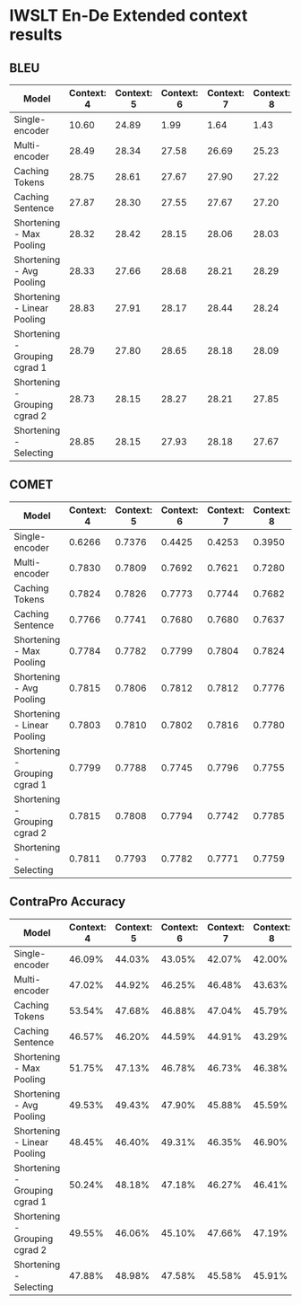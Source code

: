 
# IWSLT En-De Extended context results

## BLEU

| Model                         | Context: 4 | Context: 5 | Context: 6 | Context: 7 | Context: 8 | Context: 9 | Context: 10 |
|-------------------------------|------------|------------|------------|------------|------------|------------|-------------|
| Single-encoder                | 10.60      | 24.89      | 1.99       | 1.64       | 1.43       | 1.18       | 0.95        |
| Multi-encoder                 | 28.49      | 28.34      | 27.58      | 26.69      | 25.23      | 8.76       | 7.10        |
| Caching Tokens                | 28.75      | 28.61      | 27.67      | 27.90      | 27.22      | 27.15      | 24.29       |
| Caching Sentence              | 27.87      | 28.30      | 27.55      | 27.67      | 27.20      | 25.87      | 5.84        |
| Shortening - Max Pooling      | 28.32      | 28.42      | 28.15      | 28.06      | 28.03      | 28.25      | 28.53       |
| Shortening - Avg Pooling      | 28.33      | 27.66      | 28.68      | 28.21      | 28.29      | 28.35      | 28.52       |
| Shortening - Linear Pooling   | 28.83      | 27.91      | 28.17      | 28.44      | 28.24      | 28.28      | 28.05       |
| Shortening - Grouping cgrad 1 | 28.79      | 27.80      | 28.65      | 28.18      | 28.09      | 28.17      | 28.39       |
| Shortening - Grouping cgrad 2 | 28.73      | 28.15      | 28.27      | 28.21      | 27.85      | 27.65      | 28.10       |
| Shortening - Selecting        | 28.85      | 28.15      | 27.93      | 28.18      | 27.67      | 28.04      | 28.23       |

## COMET

| Model                         | Context: 4 | Context: 5 | Context: 6 | Context: 7 | Context: 8 | Context: 9 | Context: 10 |
|-------------------------------|------------|------------|------------|------------|------------|------------|-------------|
| Single-encoder                | 0.6266     | 0.7376     | 0.4425     | 0.4253     | 0.3950     | 0.3738     | 0.3597      |
| Multi-encoder                 | 0.7830     | 0.7809     | 0.7692     | 0.7621     | 0.7280     | 0.5682     | 0.5187      |
| Caching Tokens                | 0.7824     | 0.7826     | 0.7773     | 0.7744     | 0.7682     | 0.7560     | 0.7156      |
| Caching Sentence              | 0.7766     | 0.7741     | 0.7680     | 0.7680     | 0.7637     | 0.7413     | 0.5403      |
| Shortening - Max Pooling      | 0.7784     | 0.7782     | 0.7799     | 0.7804     | 0.7824     | 0.7825     | 0.7790      |
| Shortening - Avg Pooling      | 0.7815     | 0.7806     | 0.7812     | 0.7812     | 0.7776     | 0.7781     | 0.7814      |
| Shortening - Linear Pooling   | 0.7803     | 0.7810     | 0.7802     | 0.7816     | 0.7780     | 0.7808     | 0.7783      |
| Shortening - Grouping cgrad 1 | 0.7799     | 0.7788     | 0.7745     | 0.7796     | 0.7755     | 0.7827     | 0.7811      |
| Shortening - Grouping cgrad 2 | 0.7815     | 0.7808     | 0.7794     | 0.7742     | 0.7785     | 0.7757     | 0.7789      |
| Shortening - Selecting        | 0.7811     | 0.7793     | 0.7782     | 0.7771     | 0.7759     | 0.7750     | 0.7791      |

## ContraPro Accuracy

| Model                         | Context: 4 | Context: 5 | Context: 6 | Context: 7 | Context: 8 | Context: 9 | Context: 10 |
|-------------------------------|------------|------------|------------|------------|------------|------------|-------------|
| Single-encoder                | 46.09%     | 44.03%     | 43.05%     | 42.07%     | 42.00%     | 38.49%     | 37.03%      |
| Multi-encoder                 | 47.02%     | 44.92%     | 46.25%     | 46.48%     | 43.63%     | 41.53%     | 41.44%      |
| Caching Tokens                | 53.54%     | 47.68%     | 46.88%     | 47.04%     | 45.79%     | 48.15%     | 46.69%      |
| Caching Sentence              | 46.57%     | 46.20%     | 44.59%     | 44.91%     | 43.29%     | 41.03%     | 43.01%      |
| Shortening - Max Pooling      | 51.75%     | 47.13%     | 46.78%     | 46.73%     | 46.38%     | 46.38%     | 45.03%      |
| Shortening - Avg Pooling      | 49.53%     | 49.43%     | 47.90%     | 45.88%     | 45.59%     | 46.27%     | 44.66%      |
| Shortening - Linear Pooling   | 48.45%     | 46.40%     | 49.31%     | 46.35%     | 46.90%     | 45.23%     | 45.79%      |
| Shortening - Grouping cgrad 1 | 50.24%     | 48.18%     | 47.18%     | 46.27%     | 46.41%     | 45.93%     | 47.86%      |
| Shortening - Grouping cgrad 2 | 49.55%     | 46.06%     | 45.10%     | 47.66%     | 47.19%     | 46.47%     | 46.53%      |
| Shortening - Selecting        | 47.88%     | 48.98%     | 47.58%     | 45.58%     | 45.91%     | 45.52%     | 47.43%      |
